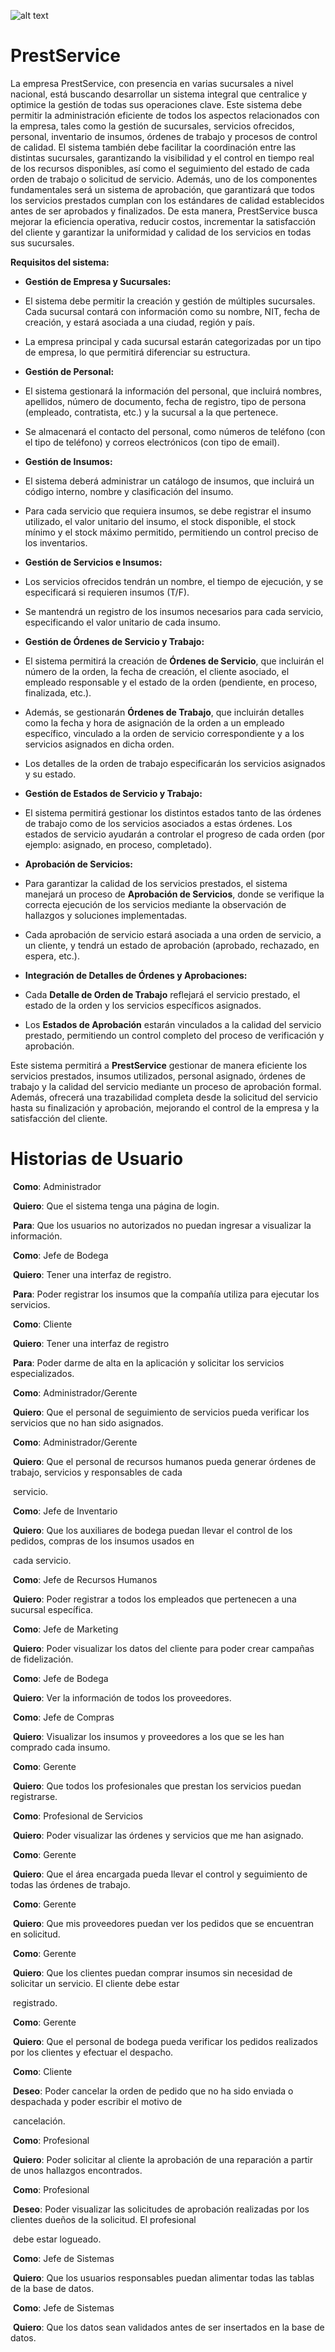 ![alt text](src/main/resources/img/image.webp)






# PrestService



La empresa PrestService, con presencia en varias sucursales a nivel nacional, está buscando desarrollar un sistema integral que centralice y optimice la gestión de todas sus operaciones clave. Este sistema debe permitir la administración eficiente de todos los aspectos relacionados con la empresa, tales como la gestión de sucursales, servicios ofrecidos, personal, inventario de insumos, órdenes de trabajo y procesos de control de calidad. El sistema también debe facilitar la coordinación entre las distintas sucursales, garantizando la visibilidad y el control en tiempo real de los recursos disponibles, así como el seguimiento del estado de cada orden de trabajo o solicitud de servicio. Además, uno de los componentes fundamentales será un sistema de aprobación, que garantizará que todos los servicios prestados cumplan con los estándares de calidad establecidos antes de ser aprobados y finalizados. De esta manera, PrestService busca mejorar la eficiencia operativa, reducir costos, incrementar la satisfacción del cliente y garantizar la uniformidad y calidad de los servicios en todas sus sucursales.



**Requisitos del sistema:**



- **Gestión de Empresa y Sucursales:**
- El sistema debe permitir la creación y gestión de múltiples sucursales. Cada sucursal contará con información como su nombre, NIT, fecha de creación, y estará asociada a una ciudad, región y país.
- La empresa principal y cada sucursal estarán categorizadas por un tipo de empresa, lo que permitirá diferenciar su estructura.



- **Gestión de Personal:**
- El sistema gestionará la información del personal, que incluirá nombres, apellidos, número de documento, fecha de registro, tipo de persona (empleado, contratista, etc.) y la sucursal a la que pertenece.
- Se almacenará el contacto del personal, como números de teléfono (con el tipo de teléfono) y correos electrónicos (con tipo de email).



- **Gestión de Insumos:**
- El sistema deberá administrar un catálogo de insumos, que incluirá un código interno, nombre y clasificación del insumo.
- Para cada servicio que requiera insumos, se debe registrar el insumo utilizado, el valor unitario del insumo, el stock disponible, el stock mínimo y el stock máximo permitido, permitiendo un control preciso de los inventarios.



- **Gestión de Servicios e Insumos:**
- Los servicios ofrecidos tendrán un nombre, el tiempo de ejecución, y se especificará si requieren insumos (T/F).
- Se mantendrá un registro de los insumos necesarios para cada servicio, especificando el valor unitario de cada insumo.



- **Gestión de Órdenes de Servicio y Trabajo:**
- El sistema permitirá la creación de **Órdenes de Servicio**, que incluirán el número de la orden, la fecha de creación, el cliente asociado, el empleado responsable y el estado de la orden (pendiente, en proceso, finalizada, etc.).
- Además, se gestionarán **Órdenes de Trabajo**, que incluirán detalles como la fecha y hora de asignación de la orden a un empleado específico, vinculado a la orden de servicio correspondiente y a los servicios asignados en dicha orden.
- Los detalles de la orden de trabajo especificarán los servicios asignados y su estado.



- **Gestión de Estados de Servicio y Trabajo:**
- El sistema permitirá gestionar los distintos estados tanto de las órdenes de trabajo como de los servicios asociados a estas órdenes. Los estados de servicio ayudarán a controlar el progreso de cada orden (por ejemplo: asignado, en proceso, completado).



- **Aprobación de Servicios:**
- Para garantizar la calidad de los servicios prestados, el sistema manejará un proceso de **Aprobación de Servicios**, donde se verifique la correcta ejecución de los servicios mediante la observación de hallazgos y soluciones implementadas.
- Cada aprobación de servicio estará asociada a una orden de servicio, a un cliente, y tendrá un estado de aprobación (aprobado, rechazado, en espera, etc.).



- **Integración de Detalles de Órdenes y Aprobaciones:**
- Cada **Detalle de Orden de Trabajo** reflejará el servicio prestado, el estado de la orden y los servicios específicos asignados.
- Los **Estados de Aprobación** estarán vinculados a la calidad del servicio prestado, permitiendo un control completo del proceso de verificación y aprobación.



Este sistema permitirá a **PrestService** gestionar de manera eficiente los servicios prestados, insumos utilizados, personal asignado, órdenes de trabajo y la calidad del servicio mediante un proceso de aprobación formal. Además, ofrecerá una trazabilidad completa desde la solicitud del servicio hasta su finalización y aprobación, mejorando el control de la empresa y la satisfacción del cliente.



# **Historias de Usuario**

​		**Como**: Administrador

​		**Quiero**: Que el sistema tenga una página de login.

​		**Para**: Que los usuarios no autorizados no puedan ingresar a visualizar la información.



​		**Como**: Jefe de Bodega

​		**Quiero**: Tener una interfaz de registro.

​		**Para**: Poder registrar los insumos que la compañía utiliza para ejecutar los servicios.



​		**Como**: Cliente

​		**Quiero**: Tener una interfaz de registro

​		**Para**: Poder darme de alta en la aplicación y solicitar los servicios especializados.



​		**Como**: Administrador/Gerente

​		**Quiero**: Que el personal de seguimiento de servicios pueda verificar los servicios que no han sido asignados.



​		**Como**: Administrador/Gerente

​		**Quiero**: Que el personal de recursos humanos pueda generar órdenes de trabajo, servicios y responsables de cada 	

​		servicio.



​		**Como**: Jefe de Inventario

​		**Quiero**: Que los auxiliares de bodega puedan llevar el control de los pedidos, compras de los insumos usados en 

​		cada servicio.



​		**Como**: Jefe de Recursos Humanos

​		**Quiero**: Poder registrar a todos los empleados que pertenecen a una sucursal específica.



​		**Como**: Jefe de Marketing

​		**Quiero**: Poder visualizar los datos del cliente para poder crear campañas de fidelización.



​		**Como**: Jefe de Bodega

​		**Quiero**: Ver la información de todos los proveedores.



​		**Como**: Jefe de Compras

​		**Quiero**: Visualizar los insumos y proveedores a los que se les han comprado cada insumo.



​		**Como**: Gerente

​		**Quiero**: Que todos los profesionales que prestan los servicios puedan registrarse.



​		**Como**: Profesional de Servicios

​		**Quiero**: Poder visualizar las órdenes y servicios que me han asignado.



​		**Como**: Gerente

​		**Quiero**: Que el área encargada pueda llevar el control y seguimiento de todas las órdenes de trabajo.



​		**Como**: Gerente

​		**Quiero**: Que mis proveedores puedan ver los pedidos que se encuentran en solicitud.



​		**Como**: Gerente

​		**Quiero**: Que los clientes puedan comprar insumos sin necesidad de solicitar un servicio. El cliente debe estar 	

​		registrado.



​		**Como**: Gerente

​		**Quiero**: Que el personal de bodega pueda verificar los pedidos realizados por los clientes y efectuar el despacho.



​		**Como**: Cliente

​		**Deseo**: Poder cancelar la orden de pedido que no ha sido enviada o despachada y poder escribir el motivo de 	

​		cancelación.



​		**Como**: Profesional

​		**Quiero**: Poder solicitar al cliente la aprobación de una reparación a partir de unos hallazgos encontrados.



​		**Como**: Profesional

​		**Deseo**: Poder visualizar las solicitudes de aprobación realizadas por los clientes dueños de la solicitud. El profesional 

​		debe estar logueado.



​		**Como**: Jefe de Sistemas

​		**Quiero**: Que los usuarios responsables puedan alimentar todas las tablas de la base de datos.



​		**Como**: Jefe de Sistemas

​		**Quiero**: Que los datos sean validados antes de ser insertados en la base de datos.
